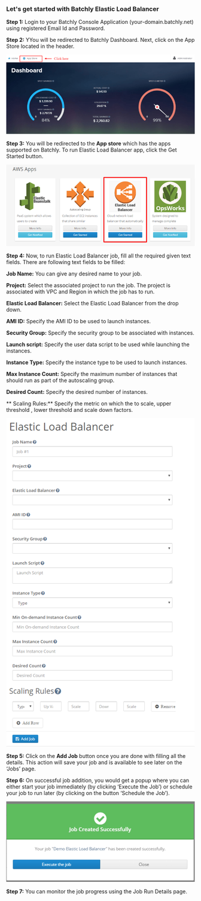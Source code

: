 ### Let's get started with Batchly Elastic Load Balancer

**Step 1:**  Login to your Batchly Console Application (your-domain.batchly.net) using registered Email Id and Password.

**Step 2:** YYou will be redirected to Batchly Dashboard. Next, click on the App Store located in the header.

![ELB](../img/jmeter1.png)

**Step 3:** You will be redirected to the **App store** which has the apps supported on Batchly. To run Elastic Load Balancer app, click the Get Started button.

![ELB](../img/elb1.png)

**Step 4:** Now, to run Elastic Load Balancer job, fill all the required given text fields. There are following text fields to be filled:

**Job Name:** You can give any desired name to your job.

**Project:** Select the associated project to run the job. The project is associated with VPC and Region in which the job has to run.

**Elastic Load Balancer:** Select the Elastic Load Balancer from the drop down.

**AMI ID:** Specify the AMI ID to be used to launch instances.

**Security Group:** Specify the security group to be associated with instances.

**Launch script:** Specify the user data script to be used while launching the instances.

**Instance Type:** Specify the instance type to be used to launch instances.

**Max Instance Count:** Specify the maximum number of instances that should run as part of the autoscaling group.

**Desired Count:** Specify the desired number of instances.

** Scaling Rules:** Specify the metric on which the to scale, upper threshold , lower threshold and scale down factors. 

![ELB](../img/elb2.png)

**Step 5:** Click on the **Add Job** button once you are done with filling all the details. This action will save your job and is available to see later on the ‘Jobs’ page.

**Step 6:** On successful job addition, you would get a popup where you can either start your job immediately (by clicking ‘Execute the Job’) or schedule your job to run later (by clicking on the button ‘Schedule the Job’).

![ELB](../img/popup.png)

**Step 7:** You can monitor the job progress using the Job Run Details page.